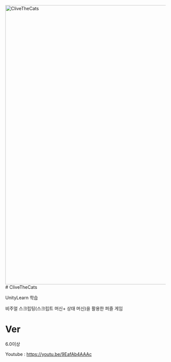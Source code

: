 <img width="1580" height="879" alt="CliveTheCats" src="https://github.com/user-attachments/assets/5b7a0b0d-83c1-4f26-bf32-5f34308394b9" /># CliveTheCats

UnityLearn 학습

비주얼 스크립팅(스크립트 머신+ 상태 머신)을 활용한 퍼즐 게임

# Ver
6.0이상

Youtube : https://youtu.be/9EafAb4AAAc


